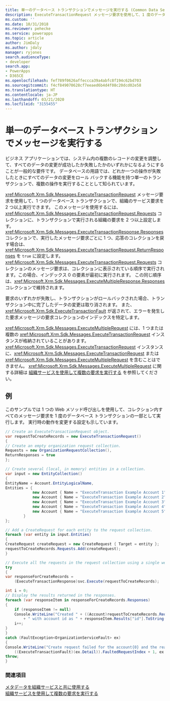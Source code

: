 ```yaml
---
title: 単一のデータベース トランザクションでメッセージを実行する (Common Data Service) | Microsoft Docs
description: ExecuteTransactionRequest メッセージ要求を使用して、1 度のデータベース トランザクションで組織サービスの要求を 2 つ以上実行できます。
ms.custom: ''
ms.date: 10/31/2018
ms.reviewer: pehecke
ms.service: powerapps
ms.topic: article
author: JimDaly
ms.author: jdaly
manager: ryjones
search.audienceType:
- developer
search.app:
- PowerApps
- D365CE
ms.openlocfilehash: fef789f0626affeccca39a4abfc8f194c62bd703
ms.sourcegitcommit: f4cf849070628cf7eeaed6b4d4f08c20dcd02e58
ms.translationtype: HT
ms.contentlocale: ja-JP
ms.lasthandoff: 03/21/2020
ms.locfileid: "3155455"
---
```

# <a name="execute-messages-in-a-single-database-transaction"></a>単一のデータベース トランザクションでメッセージを実行する

 ビジネス アプリケーションでは、システム内の複数のレコードの変更を調整して、すべてのデータの変更が成功したか失敗したかのいずれかになるようにすることが一般的な要件です。 データベースの用語では、どれか一つの操作が失敗したときにすべてのデータの変更をロール バックする機能を持つ単一のトランザクションで、複数の操作を実行することとして知られています。  
  
 <xref:Microsoft.Xrm.Sdk.Messages.ExecuteTransactionRequest> メッセージ要求を使用して、1 つのデータベース トランザクションで、組織のサービス要求を 2 つ以上実行できます。 このメッセージを使用するには、<xref:Microsoft.Xrm.Sdk.Messages.ExecuteTransactionRequest.Requests> コレクションに、トランザクションで実行される組織の要求を 2 つ以上設定します。 <xref:Microsoft.Xrm.Sdk.Messages.ExecuteTransactionResponse.Responses> コレクションで、実行したメッセージ要求ごとに 1 つ、応答のコレクションを戻す場合は、<xref:Microsoft.Xrm.Sdk.Messages.ExecuteTransactionRequest.ReturnResponses> を `true` に設定します。 <xref:Microsoft.Xrm.Sdk.Messages.ExecuteTransactionRequest.Requests> コレクションのメッセージ要求は、コレクションに表示されている順序で実行されます。この場合、インデックス 0 の要素が最初に実行されます。 この同じ順序は、<xref:Microsoft.Xrm.Sdk.Messages.ExecuteMultipleResponse.Responses> コレクションで維持されます。  
  
 要求のいずれかが失敗し、トランザクションがロールバックされた場合、トランザクション中に完了したデータの変更は取り消されます。 また、<xref:Microsoft.Xrm.Sdk.ExecuteTransactionFault> が返されて、エラーを発生した要求メッセージの要求コレクションのインデックスを特定します。  
  
 <xref:Microsoft.Xrm.Sdk.Messages.ExecuteMultipleRequest> には、1 つまたは複数の <xref:Microsoft.Xrm.Sdk.Messages.ExecuteTransactionRequest> インスタンスが格納されていることがあります。  <xref:Microsoft.Xrm.Sdk.Messages.ExecuteTransactionRequest> インスタンスに、<xref:Microsoft.Xrm.Sdk.Messages.ExecuteTransactionRequest> または <xref:Microsoft.Xrm.Sdk.Messages.ExecuteMultipleRequest> を含むことはできません。 <xref:Microsoft.Xrm.Sdk.Messages.ExecuteMultipleRequest> に関する詳細は [組織サービスを使用して複数の要求を実行する](execute-multiple-requests.md) を参照してください。 

## <a name="example"></a>例

このサンプルでは 1 つの Web メソッド呼び出しを使用して、コレクション内すべてのメッセージ要求を 1 度のデータベース トランザクションの一部として実行します。 実行時の動作を変更する設定も示しています。

```csharp
// Create an ExecuteTransactionRequest object.
var requestToCreateRecords = new ExecuteTransactionRequest()
{
// Create an empty organization request collection.
Requests = new OrganizationRequestCollection(),
ReturnResponses = true
};

// Create several (local, in memory) entities in a collection. 
var input = new EntityCollection()
{
EntityName = Account.EntityLogicalName,
Entities = {
            new Account { Name = "ExecuteTransaction Example Account 1" },
            new Account { Name = "ExecuteTransaction Example Account 2" },
            new Account { Name = "ExecuteTransaction Example Account 3" },
            new Account { Name = "ExecuteTransaction Example Account 4" },
            new Account { Name = "ExecuteTransaction Example Account 5" }
        }
};

// Add a CreateRequest for each entity to the request collection.
foreach (var entity in input.Entities)
{
CreateRequest createRequest = new CreateRequest { Target = entity };
requestToCreateRecords.Requests.Add(createRequest);
}

// Execute all the requests in the request collection using a single web method call.
try
{
var responseForCreateRecords =
    (ExecuteTransactionResponse)svc.Execute(requestToCreateRecords);

int i = 0;
// Display the results returned in the responses.
foreach (var responseItem in responseForCreateRecords.Responses)
{
    if (responseItem != null)
    Console.WriteLine("Created " + ((Account)requestToCreateRecords.Requests[i].Parameters["Target"]).Name
        + " with account id as " + responseItem.Results["id"].ToString());
    i++;
}
}
catch (FaultException<OrganizationServiceFault> ex)
{
Console.WriteLine("Create request failed for the account{0} and the reason being: {1}",
    ((ExecuteTransactionFault)(ex.Detail)).FaultedRequestIndex + 1, ex.Detail.Message);
throw;
}
```

### <a name="see-also"></a>関連項目

[メタデータを組織サービスと共に使用する](use-messages.md)<br />
[組織サービスを使用して複数の要求を実行する](execute-multiple-requests.md)